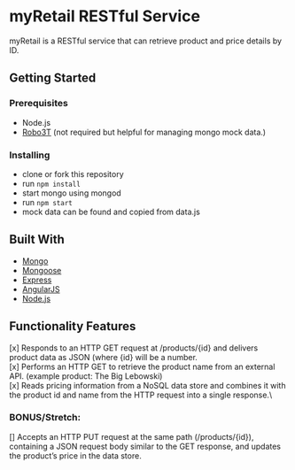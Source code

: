 # myRetail RESTful Service

myRetail is a RESTful service that can retrieve product and price details by ID.

## Getting Started

### Prerequisites

* Node.js
* [Robo3T](https://robomongo.org/) (not required but helpful for managing mongo mock data.)

### Installing

* clone or fork this repository
* run ```npm install```
* start mongo using mongod
* run ```npm start```
* mock data can be found and copied from data.js

## Built With

* [Mongo](https://www.mongodb.com/)
* [Mongoose](http://mongoosejs.com/)
* [Express](https://expressjs.com/)
* [AngularJS](https://angularjs.org/)
* [Node.js](https://nodejs.org/en/)

## Functionality Features
[x] Responds to an HTTP GET request at /products/{id} and delivers product data as JSON (where {id} will be a number. \
[x] Performs an HTTP GET to retrieve the product name from an external API. (example product: The Big Lebowski)\
[x] Reads pricing information from a NoSQL data store and combines it with the product id and name from the HTTP request into a single response.\
### BONUS/Stretch: 
[] Accepts an HTTP PUT request at the same path (/products/{id}), containing a JSON request body similar to the GET response, and updates the product’s price in the data store.


